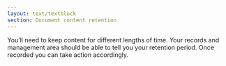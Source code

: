```yaml
---
layout: text/textblock
section: Document content retention
---
```

You’ll need to keep content for different lengths of time. Your records and management area should be able to tell you your retention period. Once recorded you can take action accordingly.
